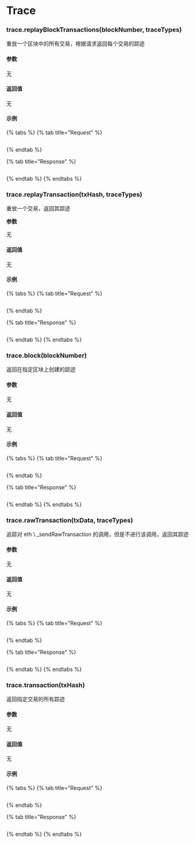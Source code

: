 # Trace

### trace.replayBlockTransactions\(blockNumber, traceTypes\)

重放一个区块中的所有交易，根据请求返回每个交易的踪迹

#### **参数**

无

#### **返回值**

无

#### **示例**

{% tabs %}
{% tab title="Request" %}
```bash

```
{% endtab %}

{% tab title="Response" %}
```text

```
{% endtab %}
{% endtabs %}

### trace.replayTransaction\(txHash, traceTypes\)

重放一个交易，返回其踪迹

**参数**

无

#### **返回值**

无

#### **示例**

{% tabs %}
{% tab title="Request" %}
```bash

```
{% endtab %}

{% tab title="Response" %}
```text

```
{% endtab %}
{% endtabs %}

### trace.block\(blockNumber\)

返回在指定区块上创建的踪迹

#### **参数**

无

#### **返回值**

无

#### **示例**

{% tabs %}
{% tab title="Request" %}
```bash

```
{% endtab %}

{% tab title="Response" %}
```text

```
{% endtab %}
{% endtabs %}

### trace.rawTransaction\(txData, traceTypes\)

追踪对 eth \ _sendRawTransaction 的调用，但是不进行该调用，返回其踪迹

#### **参数**

无

#### **返回值**

无

#### **示例**

{% tabs %}
{% tab title="Request" %}
```bash

```
{% endtab %}

{% tab title="Response" %}
```text

```
{% endtab %}
{% endtabs %}

### trace.transaction\(txHash\)

返回指定交易的所有踪迹

#### **参数**

无

#### **返回值**

无

#### **示例**

{% tabs %}
{% tab title="Request" %}
```bash

```
{% endtab %}

{% tab title="Response" %}
```text

```
{% endtab %}
{% endtabs %}

